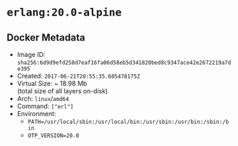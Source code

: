 # `erlang:20.0-alpine`

## Docker Metadata

- Image ID: `sha256:6d9d9efd258d7eaf16fa06d58eb5d341820bed8c9347ace42e2672219a7de395`
- Created: `2017-06-21T20:55:35.605478175Z`
- Virtual Size: ~ 18.98 Mb  
  (total size of all layers on-disk)
- Arch: `linux`/`amd64`
- Command: `["erl"]`
- Environment:
  - `PATH=/usr/local/sbin:/usr/local/bin:/usr/sbin:/usr/bin:/sbin:/bin`
  - `OTP_VERSION=20.0`
